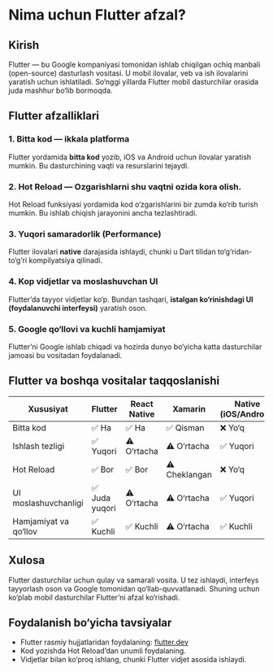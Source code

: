 # Nima uchun Flutter afzal?

## Kirish

Flutter — bu Google kompaniyasi tomonidan ishlab chiqilgan ochiq manbali (open-source) dasturlash vositasi. U mobil
ilovalar, veb va ish ilovalarini yaratish uchun ishlatiladi. So‘nggi yillarda Flutter mobil dasturchilar orasida
juda mashhur bo‘lib bormoqda.

## Flutter afzalliklari

### 1. Bitta kod — ikkala platforma

Flutter yordamida **bitta kod** yozib, iOS va Android uchun ilovalar yaratish mumkin. Bu dasturchining vaqti va
resurslarini tejaydi.

### 2. Hot Reload — Ozgarishlarni shu vaqtni ozida kora olish.

Hot Reload funksiyasi yordamida kod o‘zgarishlarini bir zumda ko‘rib turish mumkin. Bu ishlab chiqish jarayonini ancha
tezlashtiradi.

### 3. Yuqori samaradorlik (Performance)

Flutter ilovalari **native** darajasida ishlaydi, chunki u Dart tilidan to‘g‘ridan-to‘g‘ri kompilyatsiya
qilinadi.

### 4. Kop vidjetlar va moslashuvchan UI

Flutter’da tayyor vidjetlar ko‘p. Bundan tashqari, **istalgan ko‘rinishdagi UI (foydalanuvchi interfeysi)** yaratish
oson.

### 5. Google qo‘llovi va kuchli hamjamiyat

Flutter’ni Google ishlab chiqadi va hozirda dunyo bo‘yicha katta dasturchilar jamoasi bu vositadan foydalanadi.

## Flutter va boshqa vositalar taqqoslanishi

| Xususiyat             | Flutter       | React Native | Xamarin       | Native (iOS/Android) |
|-----------------------|---------------|--------------|---------------|----------------------|
| Bitta kod             | ✅ Ha          | ✅ Ha         | ✅ Qisman      | ❌ Yo‘q               |
| Ishlash tezligi       | ✅ Yuqori      | ⚠️ O‘rtacha  | ⚠️ O‘rtacha   | ✅ Yuqori             |
| Hot Reload            | ✅ Bor         | ✅ Bor        | ⚠️ Cheklangan | ❌ Yo‘q               |
| UI moslashuvchanligi  | ✅ Juda yuqori | ⚠️ O‘rtacha  | ⚠️ O‘rtacha   | ✅ Yuqori             |
| Hamjamiyat va qo‘llov | ✅ Kuchli      | ✅ Kuchli     | ⚠️ O‘rtacha   | ✅ Kuchli             |

## Xulosa

Flutter dasturchilar uchun qulay va samarali vosita. U tez ishlaydi, interfeys tayyorlash oson va Google tomonidan
qo‘llab-quvvatlanadi. Shuning uchun ko‘plab mobil dasturchilar Flutter’ni afzal ko‘rishadi.

## Foydalanish bo‘yicha tavsiyalar

- Flutter rasmiy hujjatlaridan foydalaning: [flutter.dev](https://flutter.dev)
- Kod yozishda Hot Reload’dan unumli foydalaning.
- Vidjetlar bilan ko‘proq ishlang, chunki Flutter vidjet asosida ishlaydi.
